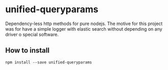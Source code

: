 # unified-queryparams

Dependency-less http methods for pure nodejs. The motive for this project was for have a simple logger with elastic search without depending on any driver o special software.

**How to install**
----------
```shell
npm install --save unified-queryparams
```
